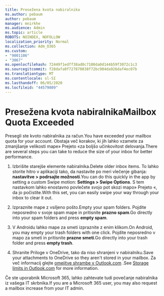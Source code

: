 ```yaml
---
title: Presežena kvota nabiralnika
ms.author: pebaum
author: pebaum
manager: mnirkhe
ms.audience: Admin
ms.topic: article
ROBOTS: NOINDEX, NOFOLLOW
localization_priority: Normal
ms.collection: Adm_O365
ms.custom:
- "9001106"
- "3067"
ms.openlocfilehash: 72449f1edff38ad0c7100da0d144b59f3072c1c3
ms.sourcegitcommit: f28dafa0f727870038f72bc904da926daf4ec07b
ms.translationtype: MT
ms.contentlocale: sl-SI
ms.lasthandoff: 06/05/2020
ms.locfileid: "44579809"
---
```

# <a name="mailbox-quota-exceeded"></a><span data-ttu-id="c4d66-102">Presežena kvota nabiralnika</span><span class="sxs-lookup"><span data-stu-id="c4d66-102">Mailbox Quota Exceeded</span></span>

<span data-ttu-id="c4d66-103">Presegli ste kvoto nabiralnika za račun.</span><span class="sxs-lookup"><span data-stu-id="c4d66-103">You have exceeded your mailbox quota for your account.</span></span> <span data-ttu-id="c4d66-104">Obstaja več korakov, ki jih lahko vzamete za zmanjšanje velikosti mape» Prejeto «za boljšo učinkovitost delovanja.</span><span class="sxs-lookup"><span data-stu-id="c4d66-104">There are several steps you can take to reduce the size of your inbox for better performance.</span></span>

1. <span data-ttu-id="c4d66-105">Izbrišite starejše elemente nabiralnika.</span><span class="sxs-lookup"><span data-stu-id="c4d66-105">Delete older inbox items.</span></span> <span data-ttu-id="c4d66-106">To lahko storite hitro v aplikaciji tako, da nastavite po meri vlečenje gibanja: **nastavitve > podrsajte možnosti**.</span><span class="sxs-lookup"><span data-stu-id="c4d66-106">You can do this quickly in the app by setting a custom Swipe motion: **Settings > Swipe Options**.</span></span> <span data-ttu-id="c4d66-107">S tem nastavkom lahko enostavno povlečete svojo pot skozi mapo» Prejeto «, da jo počistite.</span><span class="sxs-lookup"><span data-stu-id="c4d66-107">With this set, you can easily swipe your way through your inbox to clear it out.</span></span>

2. <span data-ttu-id="c4d66-108">Izpraznite mape z vsiljeno pošto.</span><span class="sxs-lookup"><span data-stu-id="c4d66-108">Empty your spam folders.</span></span> <span data-ttu-id="c4d66-109">Pojdite neposredno v svoje spam mape in pritisnite **prazno spam**.</span><span class="sxs-lookup"><span data-stu-id="c4d66-109">Go directly into your spam folders and press **empty spam**.</span></span>

3. <span data-ttu-id="c4d66-110">V Androidu lahko mape za smeti izpraznite z enim klikom.</span><span class="sxs-lookup"><span data-stu-id="c4d66-110">On Android, you may empty your trash folders with one click.</span></span> <span data-ttu-id="c4d66-111">Pojdite neposredno v mapo za smeti in pritisnite **prazne smeti**.</span><span class="sxs-lookup"><span data-stu-id="c4d66-111">Go directly into your trash folder and press **empty trash**.</span></span> 

4. <span data-ttu-id="c4d66-112">Shranite Priloge v OneDrive, tako da niso shranjeni v nabiralniku.</span><span class="sxs-lookup"><span data-stu-id="c4d66-112">Save your attachments to OneDrive so they aren't stored in your mailbox.</span></span> <span data-ttu-id="c4d66-113">Za več informacij glejte [omejitve shrambe v Outlook.com](https://support.office.com/article/storage-limits-in-outlook-com-7ac99134-69e5-4619-ac0b-2d313bba5e9e) .</span><span class="sxs-lookup"><span data-stu-id="c4d66-113">See [Storage limits in Outlook.com](https://support.office.com/article/storage-limits-in-outlook-com-7ac99134-69e5-4619-ac0b-2d313bba5e9e) for more information.</span></span> 

<span data-ttu-id="c4d66-114">Če ste uporabnik Microsoft 365, lahko zahtevate tudi povečanje nabiralnika iz vašega IT skrbnika.</span><span class="sxs-lookup"><span data-stu-id="c4d66-114">If you are a Microsoft 365 user, you may also request a mailbox increase from your IT admin.</span></span>